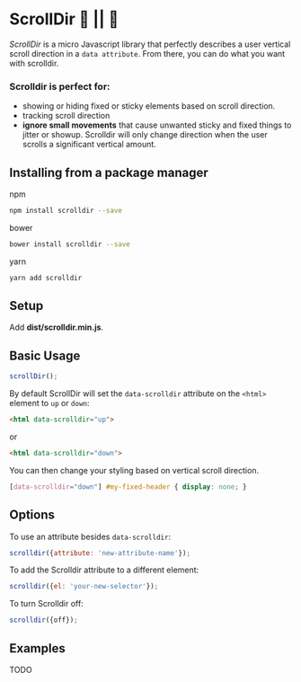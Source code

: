 # ScrollDir 🔺 || 🔺

_ScrollDir_ is a micro Javascript library that perfectly describes a user vertical scroll direction in a `data attribute`. From there, you can do what you want with scrolldir.

### Scrolldir is perfect for:
-  showing or hiding fixed or sticky elements based on scroll direction.
-  tracking scroll direction
-  **ignore small movements** that cause unwanted sticky and fixed things to jitter or showup. Scrolldir will only change direction when the user scrolls a significant vertical amount.

## Installing from a package manager

npm
```sh
npm install scrolldir --save
```
bower
```sh
bower install scrolldir --save
```
yarn
```sh
yarn add scrolldir
```

## Setup

Add **dist/scrolldir.min.js**.

## Basic Usage

```javascript
scrollDir();
```
By default ScrollDir will set the `data-scrolldir` attribute on the `<html>` element to `up` or `down`:

```html
<html data-scrolldir="up">
```
or
```html
<html data-scrolldir="down">
```

You can then change your styling based on vertical scroll direction.

```css
[data-scrolldir="down"] #my-fixed-header { display: none; }
```

## Options

To use an attribute besides `data-scrolldir`:
```javascript
scrolldir({attribute: 'new-attribute-name'});
```

To add the Scrolldir attribute to a different element:
```javascript
scrolldir({el: 'your-new-selector'});
```

To turn Scrolldir off:
```javascript
scrolldir({off});
```

## Examples
TODO


